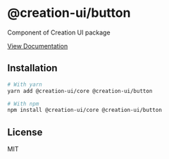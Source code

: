 # @creation-ui/button

Component of Creation UI package

[View Documentation](https://creation-ui.dev/)

## Installation

```bash
# With yarn
yarn add @creation-ui/core @creation-ui/button

# With npm
npm install @creation-ui/core @creation-ui/button
```

## License

MIT
